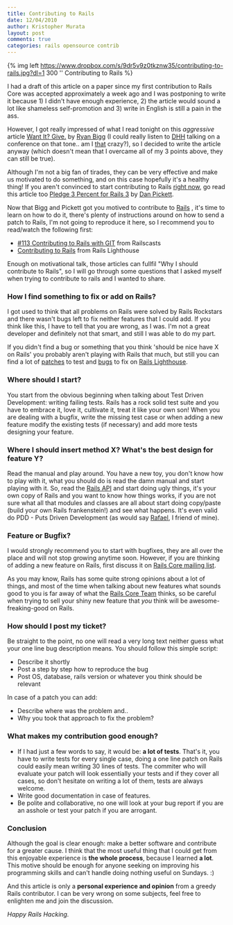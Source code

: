 ```yaml
--- 
title: Contributing to Rails
date: 12/04/2010
author: Kristopher Murata
layout: post
comments: true
categories: rails opensource contrib
--- 
```


{% img left https://www.dropbox.com/s/9dr5v9z0tkznw35/contributing-to-rails.jpg?dl=1 300 '' Contributing to Rails %}

I had a draft of this article on a paper since my first contribution to Rails Core was accepted 
approximately a week ago and I was postponing to write it because 1) I didn't have enough experience, 
2) the article would sound a lot like shameless self-promotion and 3) write in English is still a pain in the ass.

However, I got really impressed of what I read tonight on this _aggressive_ article 
[Want It? Give.](http://ryanbigg.com/2010/04/want-it-give/) by [Ryan Bigg](http://ryanbigg.com/) 
(I could really listen to [DHH](http://www.loudthinking.com/) talking on a conference on that tone.. am I 
[that](http://thisweekin.com/thisweekin-startups/twist-46-with-david-heinemeier-hansson-2/) crazy?), so I decided 
to write the article anyway (which doesn't mean that I overcame all of my 3 points above, they can still be true). 

Although I'm not a big fan of tirades, they can be very effective and make us motivated to do something, and on 
this case hopefully it's a healthy thing! If you aren't convinced to start contributing to Rails 
[right now](https://rails.lighthouseapp.com/projects/8994-ruby-on-rails/tickets/bins/5837), go read this article too 
[Pledge 3 Percent for Rails 3](http://www.enlightsolutions.com/articles/pledge-3-percent-for-rails-3/) by 
[Dan Pickett](http://www.enlightsolutions.com/).

Now that Bigg and Pickett got you motived to contribute to [Rails](http://rubyonrails.org/) , it's time to learn on 
how to do it, there's plenty of instructions around on how to send a patch to Rails, I'm not going to reproduce it here, 
so I recommend you to read/watch the following first:

- [\#113 Contributing to Rails with GIT](http://railscasts.com/episodes/113-contributing-to-rails-with-git) from Railscasts
- [Contributing to Rails](https://rails.lighthouseapp.com/projects/8994/sending-patches) from Rails Lighthouse
 
Enough on motivational talk, those articles can fullfil "Why I should contribute to Rails", so I will go through some 
questions that I asked myself when trying to contribute to rails and I wanted to share.

### How I find something to fix or add on Rails?

I got used to think that all problems on Rails were solved by Rails Rockstars and there wasn't bugs left to fix neither 
features that I could add. If you think like this, I have to tell that you are wrong, as I was. I'm not a great developer 
and definitely not that smart, and still I was able to do my part.

If you didn't find a bug or something that you think 'should be nice have X on Rails' you probably aren't playing with 
Rails that much, but still you can find a lot of [patches](https://rails.lighthouseapp.com/projects/8994-ruby-on-rails/tickets/bins/5805)
to test and [bugs](https://rails.lighthouseapp.com/projects/8994-ruby-on-rails/tickets/bins/5837) to fix on 
[Rails Lighthouse](https://rails.lighthouseapp.com/projects/8994-ruby-on-rails).

### Where should I start?

You start from the obvious beginning when talking about Test Driven Development: writing failing tests. Rails has a rock 
solid test suite and you have to embrace it, love it, cultivate it, treat it like your own son! When you are dealing with 
a bugfix, write the missing test case or when adding a new feature modify the existing tests (if necessary) and add more 
tests designing your feature.

### Where I should insert method X? What's the best design for feature Y?

Read the manual and play around. You have a new toy, you don't know how to play with it, what you should do is read the 
damn manual and start playing with it. So, read the [Rails API](http://api.rubyonrails.org/) and start doing ugly things, 
it's your own copy of Rails and you want to know how things works, if you are not sure what all that modules and classes 
are all about start doing copy/paste (build your own Rails frankenstein!) and see what happens. It's even valid do PDD - 
Puts Driven Development (as would say [Rafael](http://flavors.me/rafaelss), I friend of mine).

### Feature or Bugfix?

I would strongly recommend you to start with bugfixes, they are all over the place and will not stop growing anytime soon. 
However, if you are thinking of adding a new feature on Rails, first discuss it on [Rails Core mailing list](http://groups.google.com/group/rubyonrails-core).

As you may know, Rails has some quite strong opinions about a lot of things, and most of the time when talking about new 
features what sounds good to you is far away of what the [Rails Core Team](http://rubyonrails.org/core) thinks, so be 
careful when trying to sell your shiny new feature that *you* think will be awesome-freaking-good on Rails. 

### How should I post my ticket?

Be straight to the point, no one will read a very long text neither guess what your one line bug description means. You 
should follow this simple script:

- Describe it shortly
- Post a step by step how to reproduce the bug
- Post OS, database, rails version or whatever you think should be relevant

In case of a patch you can add:

- Describe where was the problem and..
- Why you took that approach to fix the problem?

### What makes my contribution good enough?

- If I had just a few words to say, it would be: **a lot of tests**. That's it, you have to write tests for every single 
case, doing a one line patch on Rails could easily mean writing 30 lines of tests. The commiter who will evaluate your 
patch will look essentially your tests and if they cover all cases, so don't hesitate on writing a lot of them, tests 
are always welcome.
- Write good documentation in case of features.
- Be polite and collaborative, no one will look at your bug report if you are an asshole or test your patch if you 
are arrogant.

### Conclusion

Although the goal is clear enough: make a better software and contribute for a greater cause. I think that the most useful
thing that I could get from this enjoyable experience is **the whole process**, because I learned **a lot**. This motive 
should be enough for anyone seeking on improving his programming skills and can't handle doing nothing useful on Sundays. :)

And this article is only a **personal experience and opinion** from a greedy Rails contributor. I can be very wrong on 
some subjects, feel free to enlighten me and join the discussion.
 
_Happy Rails Hacking._


